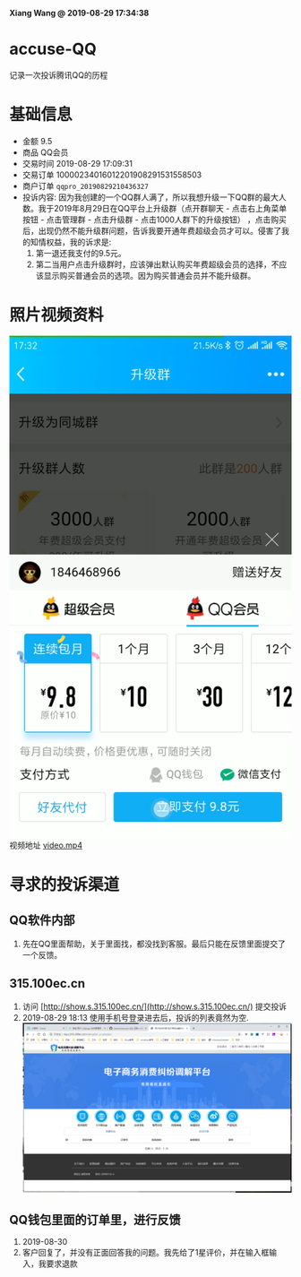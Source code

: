 **Xiang Wang @ 2019-08-29 17:34:38**

# accuse-QQ
记录一次投诉腾讯QQ的历程

# 基础信息
* 金额 9.5
* 商品 QQ会员
* 交易时间 2019-08-29 17:09:31
* 交易订单 10000234016012201908291531558503
* 商户订单 `qqpro_20190829210436327`
* 投诉内容: 因为我创建的一个QQ群人满了，所以我想升级一下QQ群的最大人数。我于2019年8月29日在QQ平台上升级群（点开群聊天 - 点击右上角菜单按钮 - 点击管理群 - 点击升级群 - 点击1000人群下的升级按钮） ，点击购买后，出现仍然不能升级群问题，告诉我要开通年费超级会员才可以。侵害了我的知情权益，我的诉求是:
    1. 第一退还我支付的9.5元。
    2. 第二当用户点击升级群时，应该弹出默认购买年费超级会员的选择，不应该显示购买普通会员的选项。因为购买普通会员并不能升级群。

# 照片视频资料
![default_pay_option.PNG](default_pay_option.PNG)  
视频地址 [video.mp4](https://raw.githubusercontent.com/ramwin/accuse-QQ/master/video.mp4)


# 寻求的投诉渠道

## QQ软件内部
1. 先在QQ里面帮助，关于里面找，都没找到客服。最后只能在反馈里面提交了一个反馈。

## 315.100ec.cn
1. 访问 [http://show.s.315.100ec.cn/](http://show.s.315.100ec.cn/) 提交投诉
2. 2019-08-29 18:13 使用手机号登录进去后，投诉的列表竟然为空.
![投诉为空](./投诉为空.png)

## QQ钱包里面的订单里，进行反馈
1. 2019-08-30
2. 客户回复了，并没有正面回答我的问题。我先给了1星评价，并在输入框输入，我要求退款
